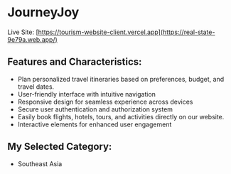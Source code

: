 # JourneyJoy

Live Site: [https://tourism-website-client.vercel.app](https://real-state-9e79a.web.app/)

## Features and Characteristics:

- Plan personalized travel itineraries based on preferences, budget, and travel dates.
- User-friendly interface with intuitive navigation
- Responsive design for seamless experience across devices
- Secure user authentication and authorization system
- Easily book flights, hotels, tours, and activities directly on our website.
- Interactive elements for enhanced user engagement

## My Selected Category:

- Southeast Asia
